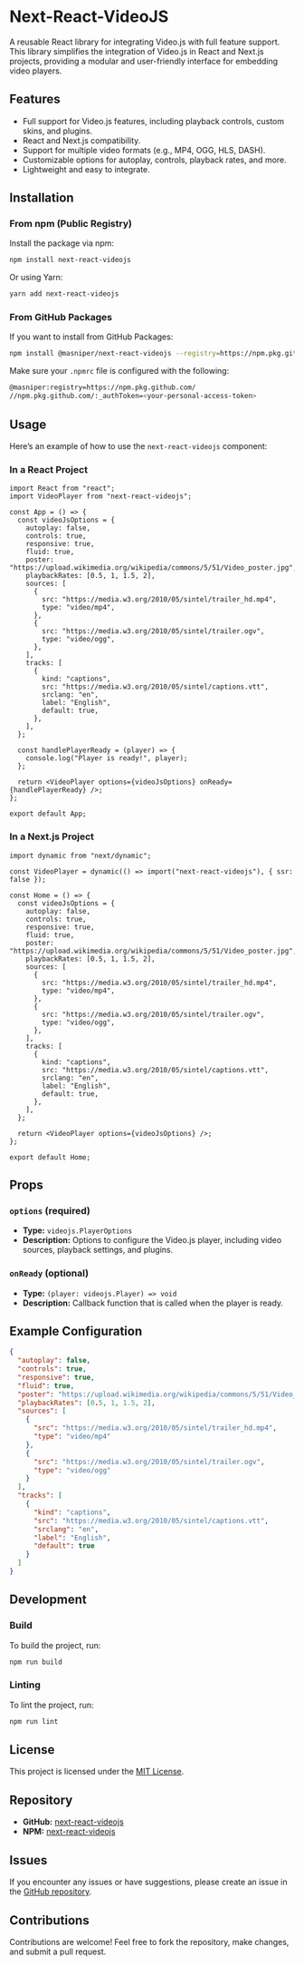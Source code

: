 # Next-React-VideoJS

A reusable React library for integrating Video.js with full feature support. This library simplifies the integration of Video.js in React and Next.js projects, providing a modular and user-friendly interface for embedding video players.

## Features

- Full support for Video.js features, including playback controls, custom skins, and plugins.
- React and Next.js compatibility.
- Support for multiple video formats (e.g., MP4, OGG, HLS, DASH).
- Customizable options for autoplay, controls, playback rates, and more.
- Lightweight and easy to integrate.

## Installation

### From npm (Public Registry)

Install the package via npm:

```bash
npm install next-react-videojs
```

Or using Yarn:

```bash
yarn add next-react-videojs
```

### From GitHub Packages

If you want to install from GitHub Packages:

```bash
npm install @masniper/next-react-videojs --registry=https://npm.pkg.github.com/
```

Make sure your `.npmrc` file is configured with the following:

```bash
@masniper:registry=https://npm.pkg.github.com/
//npm.pkg.github.com/:_authToken=<your-personal-access-token>
```

## Usage

Here’s an example of how to use the `next-react-videojs` component:

### In a React Project

```tsx
import React from "react";
import VideoPlayer from "next-react-videojs";

const App = () => {
  const videoJsOptions = {
    autoplay: false,
    controls: true,
    responsive: true,
    fluid: true,
    poster: "https://upload.wikimedia.org/wikipedia/commons/5/51/Video_poster.jpg",
    playbackRates: [0.5, 1, 1.5, 2],
    sources: [
      {
        src: "https://media.w3.org/2010/05/sintel/trailer_hd.mp4",
        type: "video/mp4",
      },
      {
        src: "https://media.w3.org/2010/05/sintel/trailer.ogv",
        type: "video/ogg",
      },
    ],
    tracks: [
      {
        kind: "captions",
        src: "https://media.w3.org/2010/05/sintel/captions.vtt",
        srclang: "en",
        label: "English",
        default: true,
      },
    ],
  };

  const handlePlayerReady = (player) => {
    console.log("Player is ready!", player);
  };

  return <VideoPlayer options={videoJsOptions} onReady={handlePlayerReady} />;
};

export default App;
```

### In a Next.js Project

```tsx
import dynamic from "next/dynamic";

const VideoPlayer = dynamic(() => import("next-react-videojs"), { ssr: false });

const Home = () => {
  const videoJsOptions = {
    autoplay: false,
    controls: true,
    responsive: true,
    fluid: true,
    poster: "https://upload.wikimedia.org/wikipedia/commons/5/51/Video_poster.jpg",
    playbackRates: [0.5, 1, 1.5, 2],
    sources: [
      {
        src: "https://media.w3.org/2010/05/sintel/trailer_hd.mp4",
        type: "video/mp4",
      },
      {
        src: "https://media.w3.org/2010/05/sintel/trailer.ogv",
        type: "video/ogg",
      },
    ],
    tracks: [
      {
        kind: "captions",
        src: "https://media.w3.org/2010/05/sintel/captions.vtt",
        srclang: "en",
        label: "English",
        default: true,
      },
    ],
  };

  return <VideoPlayer options={videoJsOptions} />;
};

export default Home;
```

## Props

### `options` (required)
- **Type:** `videojs.PlayerOptions`
- **Description:** Options to configure the Video.js player, including video sources, playback settings, and plugins.

### `onReady` (optional)
- **Type:** `(player: videojs.Player) => void`
- **Description:** Callback function that is called when the player is ready.

## Example Configuration

```json
{
  "autoplay": false,
  "controls": true,
  "responsive": true,
  "fluid": true,
  "poster": "https://upload.wikimedia.org/wikipedia/commons/5/51/Video_poster.jpg",
  "playbackRates": [0.5, 1, 1.5, 2],
  "sources": [
    {
      "src": "https://media.w3.org/2010/05/sintel/trailer_hd.mp4",
      "type": "video/mp4"
    },
    {
      "src": "https://media.w3.org/2010/05/sintel/trailer.ogv",
      "type": "video/ogg"
    }
  ],
  "tracks": [
    {
      "kind": "captions",
      "src": "https://media.w3.org/2010/05/sintel/captions.vtt",
      "srclang": "en",
      "label": "English",
      "default": true
    }
  ]
}
```

## Development

### Build

To build the project, run:

```bash
npm run build
```

### Linting

To lint the project, run:

```bash
npm run lint
```

## License

This project is licensed under the [MIT License](LICENSE).

## Repository

- **GitHub:** [next-react-videojs](https://github.com/masniper/next-react-videojs)
- **NPM:** [next-react-videojs](https://www.npmjs.com/package/next-react-videojs)

## Issues

If you encounter any issues or have suggestions, please create an issue in the [GitHub repository](https://github.com/masniper/next-react-videojs/issues).

## Contributions

Contributions are welcome! Feel free to fork the repository, make changes, and submit a pull request.

